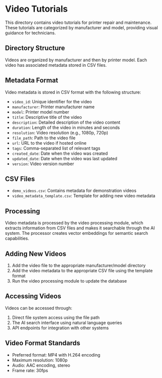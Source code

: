 # Video Tutorials

This directory contains video tutorials for printer repair and maintenance. These tutorials are categorized by manufacturer and model, providing visual guidance for technicians.

## Directory Structure

Videos are organized by manufacturer and then by printer model. Each video has associated metadata stored in CSV files.

## Metadata Format

Video metadata is stored in CSV format with the following structure:

- `video_id`: Unique identifier for the video
- `manufacturer`: Printer manufacturer name
- `model`: Printer model number
- `title`: Descriptive title of the video
- `description`: Detailed description of the video content
- `duration`: Length of the video in minutes and seconds
- `resolution`: Video resolution (e.g., 1080p, 720p)
- `file_path`: Path to the video file
- `url`: URL to the video if hosted online
- `tags`: Comma-separated list of relevant tags
- `created_date`: Date when the video was created
- `updated_date`: Date when the video was last updated
- `version`: Video version number

## CSV Files

- `demo_videos.csv`: Contains metadata for demonstration videos
- `video_metadata_template.csv`: Template for adding new video metadata

## Processing

Video metadata is processed by the video processing module, which extracts information from CSV files and makes it searchable through the AI system. The processor creates vector embeddings for semantic search capabilities.

## Adding New Videos

1. Add the video file to the appropriate manufacturer/model directory
2. Add the video metadata to the appropriate CSV file using the template format
3. Run the video processing module to update the database

## Accessing Videos

Videos can be accessed through:

1. Direct file system access using the file path
2. The AI search interface using natural language queries
3. API endpoints for integration with other systems

## Video Format Standards

- Preferred format: MP4 with H.264 encoding
- Maximum resolution: 1080p
- Audio: AAC encoding, stereo
- Frame rate: 30fps